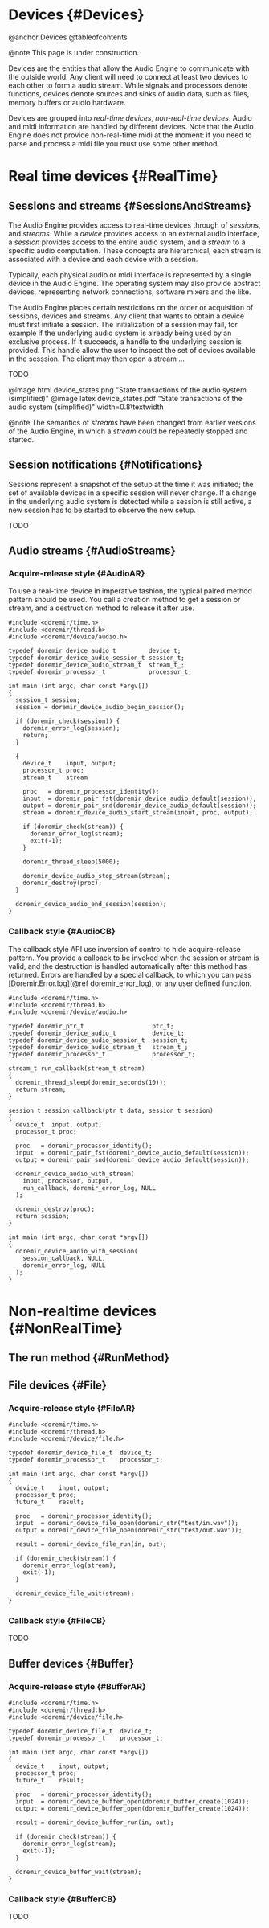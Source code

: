 
# Devices {#Devices}

@anchor Devices
@tableofcontents

@note
    This page is under construction.

Devices are the entities that allow the Audio Engine to communicate with the
outside world. Any client will need to connect at least two devices to each other
to form a audio stream. While signals and processors denote functions, devices
denote sources and sinks of audio data, such as files, memory buffers or audio
hardware. 

Devices are grouped into *real-time devices*, *non-real-time devices*. Audio and
midi information are handled by different devices. Note that the Audio Engine does not
provide non-real-time midi at the moment: if you need to parse and process a midi
file you must use some other method.


# Real time devices {#RealTime}

## Sessions and streams {#SessionsAndStreams}

The Audio Engine provides access to real-time devices through of *sessions*, and
*streams*. While a *device* provides access to an external audio interface, a
*session* provides access to the entire audio system, and a *stream* to a specific
audio computation. These concepts are hierarchical, each stream is associated with
a device and each device with a session.

Typically, each physical audio or midi interface is represented by a
single device in the Audio Engine. The operating system may also provide abstract
devices, representing network connections, software mixers and the like.

The Audio Engine places certain restrictions on the order or acquisition of
sessions, devices and streams. Any client that wants to obtain a device must first
initiate a session. The initialization of a session may fail, for example if the
underlying audio system is already being used by an exclusive process. If it
succeeds, a handle to the underlying session is provided. This handle allow the
user to inspect the set of devices available in the sesssion. The client may then
open a stream ... 

TODO

@image html  device_states.png "State transactions of the audio system (simplified)"
@image latex device_states.pdf "State transactions of the audio system (simplified)" width=0.8\textwidth

@note
    The semantics of *streams* have been changed from earlier versions of the Audio Engine, in which a *stream*
    could be repeatedly stopped and started.


## Session notifications {#Notifications}

Sessions represent a snapshot of the setup at the time it was initiated; the set of
available devices in a specific session will never change. If a change in the
underlying audio system is detected while a session is still active, a new session
has to be started to observe the new setup.

TODO

## Audio streams {#AudioStreams}

### Acquire-release style {#AudioAR}

To use a real-time device in imperative fashion, the typical paired method pattern
should be used. You call a creation method to get a session or stream, and a
destruction method to release it after use.

~~~~
#include <doremir/time.h>
#include <doremir/thread.h>
#include <doremir/device/audio.h>

typedef doremir_device_audio_t         device_t;
typedef doremir_device_audio_session_t session_t;
typedef doremir_device_audio_stream_t  stream_t_;
typedef doremir_processor_t            processor_t;

int main (int argc, char const *argv[])
{     
  session_t session;
  session = doremir_device_audio_begin_session();

  if (doremir_check(session)) {
    doremir_error_log(session);
    return;
  }

  {
    device_t    input, output;
    processor_t proc;
    stream_t    stream
    
    proc   = doremir_processor_identity();
    input  = doremir_pair_fst(doremir_device_audio_default(session));
    output = doremir_pair_snd(doremir_device_audio_default(session));
    stream = doremir_device_audio_start_stream(input, proc, output);

    if (doremir_check(stream)) {
      doremir_error_log(stream);
      exit(-1);
    }

    doremir_thread_sleep(5000);
    
    doremir_device_audio_stop_stream(stream);
    doremir_destroy(proc);
  }

  doremir_device_audio_end_session(session);
}
~~~~


### Callback style {#AudioCB}

The callback style API use inversion of control to hide acquire-release pattern.
You provide a callback to be invoked when the session or stream is valid, and the
destruction is handled automatically after this method has returned. Errors are
handled by a special callback, to which you can pass [Doremir.Error.log](@ref
doremir_error_log), or any user defined function.

~~~~
#include <doremir/time.h>
#include <doremir/thread.h>
#include <doremir/device/audio.h>

typedef doremir_ptr_t                   ptr_t;
typedef doremir_device_audio_t          device_t;
typedef doremir_device_audio_session_t  session_t;
typedef doremir_device_audio_stream_t   stream_t_;
typedef doremir_processor_t             processor_t;

stream_t run_callback(stream_t stream)
{
  doremir_thread_sleep(doremir_seconds(10));
  return stream;
}

session_t session_callback(ptr_t data, session_t session)
{
  device_t  input, output;
  processor_t proc;

  proc   = doremir_processor_identity();
  input  = doremir_pair_fst(doremir_device_audio_default(session));
  output = doremir_pair_snd(doremir_device_audio_default(session));
  
  doremir_device_audio_with_stream(
    input, processor, output,
    run_callback, doremir_error_log, NULL
  );

  doremir_destroy(proc);
  return session;
}

int main (int argc, char const *argv[])
{
  doremir_device_audio_with_session(
    session_callback, NULL, 
    doremir_error_log, NULL
  );
}
~~~~


# Non-realtime devices {#NonRealTime}

## The run method {#RunMethod}


## File devices {#File}

### Acquire-release style {#FileAR}

~~~~
#include <doremir/time.h>
#include <doremir/thread.h>
#include <doremir/device/file.h>

typedef doremir_device_file_t  device_t;
typedef doremir_processor_t    processor_t;

int main (int argc, char const *argv[])
{
  device_t    input, output;
  processor_t proc;
  future_t    result;

  proc   = doremir_processor_identity();
  input  = doremir_device_file_open(doremir_str("test/in.wav"));
  output = doremir_device_file_open(doremir_str("test/out.wav"));

  result = doremir_device_file_run(in, out);

  if (doremir_check(stream)) {
    doremir_error_log(stream);
    exit(-1);
  }

  doremir_device_file_wait(stream);
}
~~~~

### Callback style {#FileCB}

TODO


## Buffer devices {#Buffer}

### Acquire-release style {#BufferAR}

~~~~
#include <doremir/time.h>
#include <doremir/thread.h>
#include <doremir/device/file.h>

typedef doremir_device_file_t  device_t;
typedef doremir_processor_t    processor_t;

int main (int argc, char const *argv[])
{
  device_t    input, output;
  processor_t proc;
  future_t    result;

  proc   = doremir_processor_identity();
  input  = doremir_device_buffer_open(doremir_buffer_create(1024));
  output = doremir_device_buffer_open(doremir_buffer_create(1024));

  result = doremir_device_buffer_run(in, out);

  if (doremir_check(stream)) {
    doremir_error_log(stream);
    exit(-1);
  }

  doremir_device_buffer_wait(stream);
}
~~~~


### Callback style {#BufferCB}

TODO





